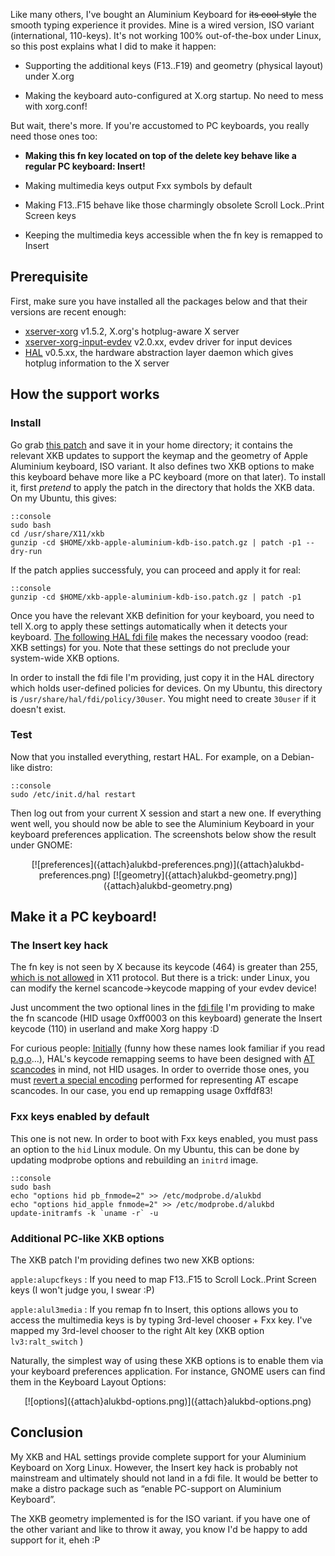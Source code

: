<!--
.. title: Make your Apple Aluminium Keyboard really work under Linux, X.org
.. tags: apple-kbd,apple
.. date: 2009-05-15T00:16:00.013+02:00
.. category: Code
-->

Like many others, I've bought an Aluminium Keyboard for <del>its cool
style</del> the smooth typing experience it provides. Mine is a wired
version, ISO variant (international, 110-keys). It's not working 100%
out-of-the-box under Linux, so this post explains what I did to make it
happen:

-   Supporting the additional keys (F13..F19) and geometry (physical
    layout) under X.org

-   Making the keyboard auto-configured at X.org startup. No need to
    mess with xorg.conf!

But wait, there's more. If you're accustomed to PC keyboards, you really
need those ones too:

-   **Making this fn key located on top of the delete key behave like a
    regular PC keyboard: Insert!**

-   Making multimedia keys output Fxx symbols by default

-   Making F13..F15 behave like those charmingly obsolete Scroll
    Lock..Print Screen keys

-   Keeping the multimedia keys accessible when the fn key is remapped
    to Insert

<!-- TEASER_END -->

Prerequisite
------------

First, make sure you have installed all the packages below and that
their versions are recent enough:

-   [xserver-xorg](http://www.freedesktop.org/wiki/Software/Xserver)
    v1.5.2, X.org's hotplug-aware X server
-   [xserver-xorg-input-evdev](http://cgit.freedesktop.org/xorg/driver/xf86-input-evdev)
    v2.0.xx, evdev driver for input devices
-   [HAL](http://www.freedesktop.org/wiki/Software/hal) v0.5.xx, the
    hardware abstraction layer daemon which gives hotplug information to
    the X server

How the support works
---------------------

### Install

Go grab [this
patch](http://damien.ciabrini.free.fr/pub/apple-alu-kbd/xkb-apple-aluminium-kdb-iso.patch.gz)
and save it in your home directory; it contains the relevant XKB updates
to support the keymap and the geometry of Apple Aluminium keyboard, ISO
variant. It also defines two XKB options to make this keyboard behave
more like a PC keyboard (more on that later). To install it, first
*pretend* to apply the patch in the directory that holds the XKB data.
On my Ubuntu, this gives:

    ::console
    sudo bash
    cd /usr/share/X11/xkb
    gunzip -cd $HOME/xkb-apple-aluminium-kdb-iso.patch.gz | patch -p1 --dry-run

If the patch applies successfuly, you can proceed and apply it for real:

    ::console
    gunzip -cd $HOME/xkb-apple-aluminium-kdb-iso.patch.gz | patch -p1

Once you have the relevant XKB definition for your keyboard, you need to
tell X.org to apply these settings automatically when it detects your
keyboard. [The following HAL fdi
file](http://damien.ciabrini.free.fr/pub/apple-alu-kbd/10-apple-aluminium-kbd.fdi)
makes the necessary voodoo (read: XKB settings) for you. Note that these
settings do not preclude your system-wide XKB options.

In order to install the fdi file I'm providing, just copy it in the HAL
directory which holds user-defined policies for devices. On my Ubuntu,
this directory is `/usr/share/hal/fdi/policy/30user`. You might need to
create `30user` if it doesn't exist.

### Test

Now that you installed everything, restart HAL. For example, on a
Debian-like distro:

    ::console
    sudo /etc/init.d/hal restart

Then log out from your current X session and start a new one. If
everything went well, you should now be able to see the Aluminium
Keyboard in your keyboard preferences application. The screenshots below
show the result under GNOME:

<center>
[![preferences]({attach}alukbd-preferences.png)]({attach}alukbd-preferences.png)
[![geometry]({attach}alukbd-geometry.png)]({attach}alukbd-geometry.png)
</center>

Make it a PC keyboard!
----------------------

### The Insert key hack

The fn key is not seen by X because its keycode (464) is greater than
255, [which is not
allowed](http://bugs.freedesktop.org/show_bug.cgi?id=x11-keycode-limit)
in X11 protocol. But there is a trick: under Linux, you can modify the
kernel scancode→keycode mapping of your evdev device!

Just uncomment the two optional lines in the [fdi
file](http://damien.ciabrini.free.fr/pub/apple-alu-kbd/10-apple-aluminium-kbd.fdi)
I'm providing to make the fn scancode (HID usage 0xff0003 on this
keyboard) generate the Insert keycode (110) in userland and make Xorg
happy :D

For curious people:
[Initially](http://thread.gmane.org/gmane.comp.freedesktop.hal/8615/focus=8615)
(funny how these names look familiar if you read
[p.g.o](http://planet.gnome.org/)...), HAL's keycode remapping seems to
have been designed with [AT
scancodes](http://www.win.tue.nl/%7Eaeb/linux/kbd/scancodes-1.html) in
mind, not HID usages. In order to override those ones, you must [revert
a special
encoding](http://thread.gmane.org/gmane.comp.freedesktop.hal/8615/focus=8687)
performed for representing AT escape scancodes. In our case, you end up
remapping usage 0xffdf83!

### Fxx keys enabled by default

This one is not new. In order to boot with Fxx keys enabled, you must
pass an option to the `hid` Linux module. On my Ubuntu, this can be done
by updating modprobe options and rebuilding an `initrd` image.

    ::console
    sudo bash
    echo "options hid pb_fnmode=2" >> /etc/modprobe.d/alukbd
    echo "options hid_apple fnmode=2" >> /etc/modprobe.d/alukbd
    update-initramfs -k `uname -r` -u

### Additional PC-like XKB options

The XKB patch I'm providing defines two new XKB options:

`apple:alupcfkeys`
:   If you need to map F13..F15 to Scroll Lock..Print Screen keys (I
    won't judge you, I swear :P)

`apple:alul3media`
:   If you remap fn to Insert, this options allows you to access the
    multimedia keys is by typing 3rd-level chooser + Fxx key. I've
    mapped my 3rd-level chooser to the right Alt key (XKB option
    `lv3:ralt_switch` )

Naturally, the simplest way of using these XKB options is to enable them
via your keyboard preferences application. For instance, GNOME users can
find them in the Keyboard Layout Options:

<center>
[![options]({attach}alukbd-options.png)]({attach}alukbd-options.png)
</center>

Conclusion
----------

My XKB and HAL settings provide complete support for your Aluminium
Keyboard on Xorg Linux. However, the Insert key hack is probably not
mainstream and ultimately should not land in a fdi file. It would be
better to make a distro package such as “enable PC-support on Aluminium
Keyboard”.

The XKB geometry implemented is for the ISO variant. if you have one of
the other variant and like to throw it away, you know I'd be happy to
add support for it, eheh :P
